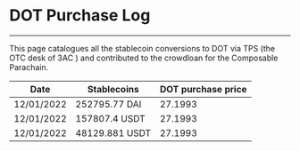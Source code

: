 # DOT Purchase Log

---

This page catalogues all the stablecoin conversions to DOT via TPS (the OTC desk of 3AC ) and contributed to the 
crowdloan for the Composable Parachain.

| Date       | Stablecoins    | DOT purchase price |
| ---------- | -------------- | ------------------ |
| 12/01/2022 | 252795.77 DAI  | 27.1993            |
| 12/01/2022 | 157807.4 USDT  | 27.1993            |
| 12/01/2022 | 48129.881 USDT | 27.1993            |